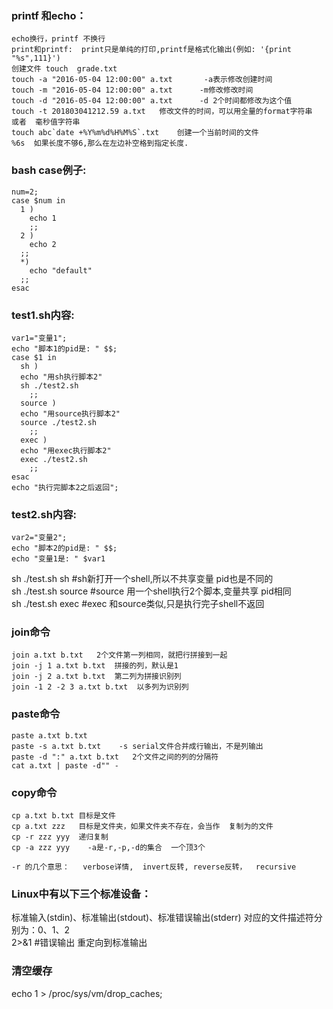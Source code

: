 ### printf 和echo：    

    echo换行，printf 不换行
    print和printf:  print只是单纯的打印,printf是格式化输出(例如: '{print "%s",111}')
    创建文件 touch  grade.txt
    touch -a "2016-05-04 12:00:00" a.txt       -a表示修改创建时间
    touch -m "2016-05-04 12:00:00" a.txt      -m修改修改时间
    touch -d "2016-05-04 12:00:00" a.txt      -d 2个时间都修改为这个值
    touch -t 201803041212.59 a.txt   修改文件的时间，可以用全量的format字符串  或者  毫秒值字符串
    touch abc`date +%Y%m%d%H%M%S`.txt    创建一个当前时间的文件
    %6s  如果长度不够6,那么在左边补空格到指定长度.


### bash case例子:  
```
num=2;
case $num in
  1 )
    echo 1
    ;;
  2 )
    echo 2
  ;;
  *)
    echo "default"
  ;;
esac
```

### test1.sh内容:  

    var1="变量1";
    echo "脚本1的pid是: " $$;
    case $1 in
      sh )
      echo "用sh执行脚本2"
      sh ./test2.sh
        ;;
      source )
      echo "用source执行脚本2"
      source ./test2.sh
        ;;
      exec )
      echo "用exec执行脚本2"
      exec ./test2.sh
        ;;
    esac
    echo "执行完脚本2之后返回";

### test2.sh内容:  

    var2="变量2";
    echo "脚本2的pid是: " $$;
    echo "变量1是: " $var1

sh ./test.sh sh  #sh新打开一个shell,所以不共享变量  pid也是不同的  
sh ./test.sh source  #source 用一个shell执行2个脚本,变量共享   pid相同  
sh ./test.sh exec  #exec 和source类似,只是执行完子shell不返回  

### join命令  

    join a.txt b.txt   2个文件第一列相同，就把行拼接到一起
    join -j 1 a.txt b.txt  拼接的列，默认是1
    join -j 2 a.txt b.txt  第二列为拼接识别列
    join -1 2 -2 3 a.txt b.txt  以多列为识别列

### paste命令  

    paste a.txt b.txt
    paste -s a.txt b.txt    -s serial文件合并成行输出，不是列输出
    paste -d ":" a.txt b.txt   2个文件之间的列的分隔符
    cat a.txt | paste -d"" -

### copy命令  

    cp a.txt b.txt 目标是文件
    cp a.txt zzz   目标是文件夹，如果文件夹不存在，会当作  复制为的文件
    cp -r zzz yyy  递归复制
    cp -a zzz yyy    -a是-r,-p,-d的集合  一个顶3个

    -r 的几个意思：   verbose详情,  invert反转, reverse反转，  recursive

### Linux中有以下三个标准设备：  
标准输入(stdin)、标准输出(stdout)、标准错误输出(stderr) 对应的文件描述符分别为：0、1、2  
2>&1   #错误输出  重定向到标准输出  

### 清空缓存   
echo 1 > /proc/sys/vm/drop_caches;     
